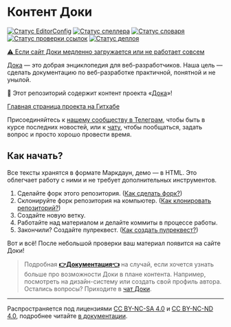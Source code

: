 # Контент Доки

[![Статус EditorConfig](https://github.com/doka-guide/content/workflows/EditorConfig/badge.svg)](https://github.com/doka-guide/content/actions?query=workflow%3AEditorConfig)
[![Статус спеллера](https://github.com/doka-guide/content/workflows/YaSpeller%20All/badge.svg)](https://github.com/doka-guide/content/actions?query=workflow%3AYaSpeller%20All)
[![Статус словаря](https://github.com/doka-guide/content/workflows/Sort%20Dictionary/badge.svg)](https://github.com/doka-guide/content/actions?query=workflow%3ASort%20Dictionary)
[![Статус проверки ссылок](https://github.com/doka-guide/content/actions/workflows/link-checker-all.yml/badge.svg)](https://github.com/doka-guide/content/actions/workflows/link-checker-all.yml)
[![Статус деплоя](https://github.com/doka-guide/content/workflows/Product%20Deploy/badge.svg)](https://github.com/doka-guide/content/actions?query=workflow%3AProduct%20Deploy)

[⚠️ Если сайт Доки медленно загружается или не работает совсем](docs/load-fix.md)

[Дока](https://doka.guide/) — это добрая энциклопедия для веб-разработчиков. Наша цель — сделать документацию по веб-разработке практичной, понятной и не унылой.

📘 Этот репозиторий содержит контент проекта «[Дока](https://doka.guide/)»!

[Главная страница проекта на Гитхабе](https://github.com/doka-guide)

Присоединяйтесь к [нашему сообществу в Телеграм](https://t.me/doka_guide), чтобы быть в курсе последних новостей, или к [чату](https://t.me/+qYFPI2mExuQxZTFi), чтобы пообщаться, задать вопрос и просто хорошо провести время.

## Как начать?

Все тексты хранятся в формате Маркдаун, демо — в HTML. Это облегчает работу с ними и не требует дополнительных инструментов.

1. Сделайте форк этого репозитория. ([Как сделать форк?](https://doka.guide/recipes/github-new-fork/))
1. Склонируйте форк репозитория на компьютер. ([Как клонировать репозиторий?](https://doka.guide/recipes/github-clone-repo/))
1. Создайте новую ветку.
1. Работайте над материалом и делайте коммиты в процессе работы.
1. Закончили? Создайте пулреквест. ([Как создать пулреквест?](https://doka.guide/recipes/github-new-pull-request/))

Вот и всё! После небольшой проверки ваш материал появится на сайте Доки!


> Подробная [**👉Документация👈**](docs/README.md) на случай, если хочется узнать больше про возможности Доки в плане контента. Например, посмотреть на дизайн-систему или создать свой профиль автора.
Остались вопросы? Приходите в [чат Доки](https://t.me/+qYFPI2mExuQxZTFi).

---

Распространяется под лицензиями [CC BY-NC-SA 4.0](LICENSE-SA.md) и [CC BY-NC-ND 4.0](LICENSE-ND.md), подробнее читайте [в документации](docs/license.md).
